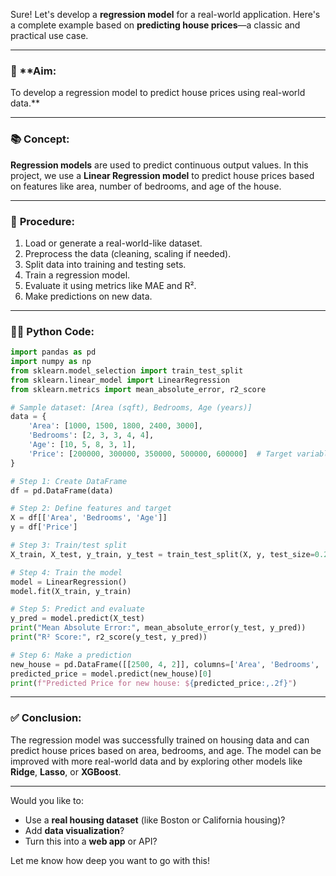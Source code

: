 Sure! Let's develop a **regression model** for a real-world application. Here's a complete example based on **predicting house prices**—a classic and practical use case.

---

### 🧪 \*\*Aim:

To develop a regression model to predict house prices using real-world data.\*\*

---

### 📚 **Concept:**

**Regression models** are used to predict continuous output values. In this project, we use a **Linear Regression model** to predict house prices based on features like area, number of bedrooms, and age of the house.

---

### 🔬 **Procedure:**

1. Load or generate a real-world-like dataset.
2. Preprocess the data (cleaning, scaling if needed).
3. Split data into training and testing sets.
4. Train a regression model.
5. Evaluate it using metrics like MAE and R².
6. Make predictions on new data.

---

### 🧑‍💻 **Python Code:**

```python
import pandas as pd
import numpy as np
from sklearn.model_selection import train_test_split
from sklearn.linear_model import LinearRegression
from sklearn.metrics import mean_absolute_error, r2_score

# Sample dataset: [Area (sqft), Bedrooms, Age (years)]
data = {
    'Area': [1000, 1500, 1800, 2400, 3000],
    'Bedrooms': [2, 3, 3, 4, 4],
    'Age': [10, 5, 8, 3, 1],
    'Price': [200000, 300000, 350000, 500000, 600000]  # Target variable
}

# Step 1: Create DataFrame
df = pd.DataFrame(data)

# Step 2: Define features and target
X = df[['Area', 'Bedrooms', 'Age']]
y = df['Price']

# Step 3: Train/test split
X_train, X_test, y_train, y_test = train_test_split(X, y, test_size=0.2, random_state=42)

# Step 4: Train the model
model = LinearRegression()
model.fit(X_train, y_train)

# Step 5: Predict and evaluate
y_pred = model.predict(X_test)
print("Mean Absolute Error:", mean_absolute_error(y_test, y_pred))
print("R² Score:", r2_score(y_test, y_pred))

# Step 6: Make a prediction
new_house = pd.DataFrame([[2500, 4, 2]], columns=['Area', 'Bedrooms', 'Age'])
predicted_price = model.predict(new_house)[0]
print(f"Predicted Price for new house: ${predicted_price:,.2f}")
```

---

### ✅ **Conclusion:**

The regression model was successfully trained on housing data and can predict house prices based on area, bedrooms, and age. The model can be improved with more real-world data and by exploring other models like **Ridge**, **Lasso**, or **XGBoost**.

---

Would you like to:

- Use a **real housing dataset** (like Boston or California housing)?
- Add **data visualization**?
- Turn this into a **web app** or API?

Let me know how deep you want to go with this!
